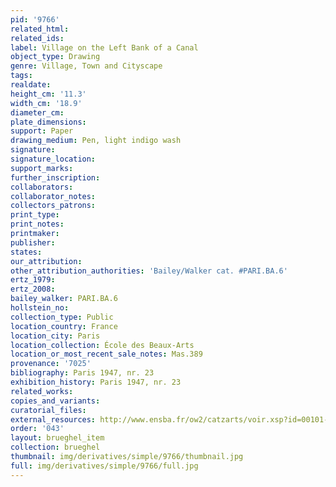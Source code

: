```yaml
---
pid: '9766'
related_html: 
related_ids: 
label: Village on the Left Bank of a Canal
object_type: Drawing
genre: Village, Town and Cityscape
tags: 
realdate: 
height_cm: '11.3'
width_cm: '18.9'
diameter_cm: 
plate_dimensions: 
support: Paper
drawing_medium: Pen, light indigo wash
signature: 
signature_location: 
support_marks: 
further_inscription: 
collaborators: 
collaborator_notes: 
collectors_patrons: 
print_type: 
print_notes: 
printmaker: 
publisher: 
states: 
our_attribution: 
other_attribution_authorities: 'Bailey/Walker cat. #PARI.BA.6'
ertz_1979: 
ertz_2008: 
bailey_walker: PARI.BA.6
hollstein_no: 
collection_type: Public
location_country: France
location_city: Paris
location_collection: École des Beaux-Arts
location_or_most_recent_sale_notes: Mas.389
provenance: '7025'
bibliography: Paris 1947, nr. 23
exhibition_history: Paris 1947, nr. 23
related_works: 
copies_and_variants: 
curatorial_files: 
external_resources: http://www.ensba.fr/ow2/catzarts/voir.xsp?id=00101-23832&qid=sdx_q3&n=5&sf=&e=
order: '043'
layout: brueghel_item
collection: brueghel
thumbnail: img/derivatives/simple/9766/thumbnail.jpg
full: img/derivatives/simple/9766/full.jpg
---
```

